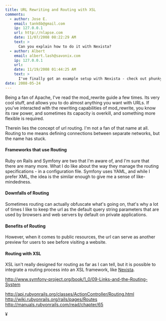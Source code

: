 ```yaml
---
title: URL Rewriting and Routing with XSL
comments:
  - author: Jose E.
    email: tank6b@gmail.com
    ip: 127.0.0.1
    url: http://nlapse.com
    date: 11/07/2008 08:22:29 AM
    text: >
      Can you explain how to do it with Nexista?
  - author: Albert
    email: albert.lash@savonix.com
    ip: 127.0.0.1
    url:
    date: 11/19/2008 01:44:25 AM
    text: >
      I've finally got an example setup with Nexista - check out phunkybb.
date: 2008-05-24
---
```

Being a fan of Apache, I've read the mod_rewrite guide a few times. Its very cool stuff, and allows you to do almost anything you want with URLs. If you've interacted with the rewriting capabilities of mod_rewrite, you know its raw power, and sometimes its capacity is overkill, and something more flexible is required.

Therein lies the concept of url routing. I'm not a fan of that name at all. Routing to me means defining connections between separate networks, but the name has stuck.

<h4><b>Frameworks that use Routing</b></h4>
Ruby on Rails and Symfony are two that I'm aware of, and I'm sure that there are many more. What I do like about the way they manage the routing specifications - in a configuration file. Symfony uses YAML, and while I prefer XML, the idea is the similar enough to give me a sense of like-mindedness.

<h4><b>Downfalls of Routing</b></h4>
Sometimes routing can actually obfuscate what's going on, that's why a lot of times I like to keep the url as the default query string parameters that are used by browsers and web servers by default on private applications.

<h4><b>Benefits of Routing</b></h4>
However, when it comes to public resources, the url can serve as another preview for users to see before visiting a website.

<h4><b>Routing with XSL</b></h4>
XSL isn't really designed for routing as far as I can tell, but it is possible to integrate a routing process into an XSL framework, like <a href="http://www.nexista.org/blog/">Nexista</a>.

http://www.symfony-project.org/book/1_0/09-Links-and-the-Routing-System

http://api.rubyonrails.org/classes/ActionController/Routing.html
http://wiki.rubyonrails.org/rails/pages/Routes
http://manuals.rubyonrails.com/read/chapter/65

¥

